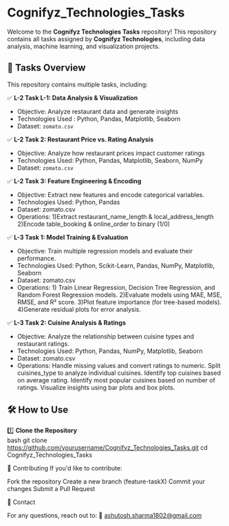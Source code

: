 # Cognifyz_Technologies_Tasks

Welcome to the **Cognifyz Technologies Tasks** repository! This repository contains all tasks assigned by **Cognifyz Technologies**, including data analysis, machine learning, and visualization projects.

## 📜 Tasks Overview  

This repository contains multiple tasks, including:  

✅ **L-2 Task L-1: Data Analysis & Visualization**  
- Objective: Analyze restaurant data and generate insights  
- Technologies Used : Python, Pandas, Matplotlib, Seaborn  
- Dataset: `zomato.csv`

✅ **L-2 Task 2: Restaurant Price vs. Rating Analysis**  
- Objective: Analyze how restaurant prices impact customer ratings  
- Technologies Used: Python, Pandas, Matplotlib, Seaborn, NumPy  
- Dataset: `zomato.csv`

✅ **L-2 Task 3: Feature Engineering & Encoding**

- Objective: Extract new features and encode categorical variables.
- Technologies Used: Python, Pandas
- Dataset: zomato.csv
- Operations: 1)Extract restaurant_name_length & local_address_length
              2)Encode table_booking & online_order to binary (1/0)

✅ **L-3 Task 1: Model Training & Evaluation**
- Objective: Train multiple regression models and evaluate their performance.
- Technologies Used: Python, Scikit-Learn, Pandas, NumPy, Matplotlib, Seaborn
- Dataset: zomato.csv
- Operations: 1) Train Linear Regression, Decision Tree Regression, and Random Forest Regression models.
2)Evaluate models using MAE, MSE, RMSE, and R² score.
3)Plot feature importance (for tree-based models).
4)Generate residual plots for error analysis.

✅ **L-3 Task 2: Cuisine Analysis & Ratings**
- Objective: Analyze the relationship between cuisine types and restaurant ratings.
- Technologies Used: Python, Pandas, NumPy, Matplotlib, Seaborn
- Dataset: zomato.csv
- Operations: 
Handle missing values and convert ratings to numeric.
Split cuisines_type to analyze individual cuisines.
Identify top cuisines based on average rating.
Identify most popular cuisines based on number of ratings.
Visualize insights using bar plots and box plots.


## 🛠️ How to Use  

1️⃣ **Clone the Repository**  
bash
git clone https://github.com/yourusername/Cognifyz_Technologies_Tasks.git
cd Cognifyz_Technologies_Tasks


🤝 Contributing
If you'd like to contribute:

Fork the repository
Create a new branch (feature-taskX)
Commit your changes
Submit a Pull Request

📩 Contact

For any questions, reach out to:
📧 ashutosh.sharma1802@gmail.com
